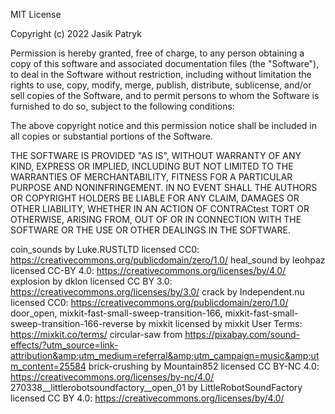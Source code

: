 MIT License

Copyright (c) 2022 Jasik Patryk

Permission is hereby granted, free of charge, to any person obtaining a copy
of this software and associated documentation files (the "Software"), to deal
in the Software without restriction, including without limitation the rights
to use, copy, modify, merge, publish, distribute, sublicense, and/or sell
copies of the Software, and to permit persons to whom the Software is
furnished to do so, subject to the following conditions:

The above copyright notice and this permission notice shall be included in all
copies or substantial portions of the Software.

THE SOFTWARE IS PROVIDED "AS IS", WITHOUT WARRANTY OF ANY KIND, EXPRESS OR
IMPLIED, INCLUDING BUT NOT LIMITED TO THE WARRANTIES OF MERCHANTABILITY,
FITNESS FOR A PARTICULAR PURPOSE AND NONINFRINGEMENT. IN NO EVENT SHALL THE
AUTHORS OR COPYRIGHT HOLDERS BE LIABLE FOR ANY CLAIM, DAMAGES OR OTHER
LIABILITY, WHETHER IN AN ACTION OF CONTRACtest TORT OR OTHERWISE, ARISING FROM,
OUT OF OR IN CONNECTION WITH THE SOFTWARE OR THE USE OR OTHER DEALINGS IN THE
SOFTWARE.

coin_sounds by Luke.RUSTLTD licensed CC0: https://creativecommons.org/publicdomain/zero/1.0/
heal_sound by leohpaz licensed CC-BY 4.0: https://creativecommons.org/licenses/by/4.0/
explosion by dklon licensed CC BY 3.0: https://creativecommons.org/licenses/by/3.0/
crack by Independent.nu licensed CC0: https://creativecommons.org/publicdomain/zero/1.0/
door_open, mixkit-fast-small-sweep-transition-166, mixkit-fast-small-sweep-transition-166-reverse by mixkit licensed by mixkit User Terms: https://mixkit.co/terms/
circular-saw from https://pixabay.com/sound-effects/?utm_source=link-attribution&amp;utm_medium=referral&amp;utm_campaign=music&amp;utm_content=25584
brick-crushing by Mountain852 licensed CC BY-NC 4.0: https://creativecommons.org/licenses/by-nc/4.0/
270338__littlerobotsoundfactory__open_01 by LittleRobotSoundFactory licensed CC BY 4.0: https://creativecommons.org/licenses/by/4.0/